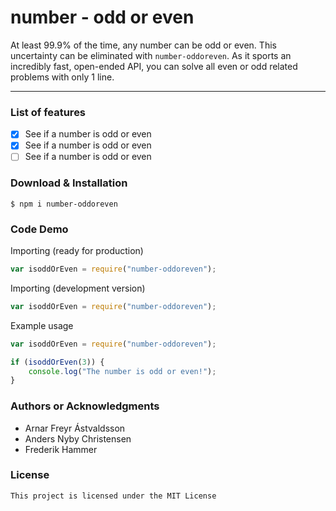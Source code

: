number - odd or even
=======================================

At least 99.9% of the time, any number can be odd or even. This uncertainty can be eliminated with `number-oddoreven`. As it sports an incredibly fast, open-ended API, you can solve all even or odd related problems with only 1 line.
***

### List of features

*   [x] See if a number is odd or even
*   [x] See if a number is odd or even
*   [ ] See if a number is odd or even

### Download & Installation

```shell 
$ npm i number-oddoreven
```

### Code Demo

Importing (ready for production)
```js
var isoddOrEven = require("number-oddoreven");
```

Importing (development version)
```js
var isoddOrEven = require("number-oddoreven");
```

Example usage
```js
var isoddOrEven = require("number-oddoreven");

if (isoddOrEven(3)) {
    console.log("The number is odd or even!");
}
```


### Authors or Acknowledgments

*   Arnar Freyr Ástvaldsson
*   Anders Nyby Christensen 
*   Frederik Hammer

### License

    This project is licensed under the MIT License

